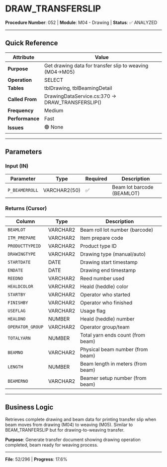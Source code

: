 # DRAW_TRANSFERSLIP

**Procedure Number**: 052 | **Module**: M04 - Drawing | **Status**: ✅ ANALYZED

---

## Quick Reference

| Attribute | Value |
|-----------|-------|
| **Purpose** | Get drawing data for transfer slip to weaving (M04→M05) |
| **Operation** | SELECT |
| **Tables** | tblDrawing, tblBeamingDetail |
| **Called From** | DrawingDataService.cs:370 → DRAW_TRANSFERSLIP() |
| **Frequency** | Medium |
| **Performance** | Fast |
| **Issues** | 🟢 None |

---

## Parameters

### Input (IN)

| Parameter | Type | Required | Description |
|-----------|------|----------|-------------|
| `P_BEAMERROLL` | VARCHAR2(50) | ✅ | Beam lot barcode (BEAMLOT) |

### Returns (Cursor)

| Column | Type | Description |
|--------|------|-------------|
| `BEAMLOT` | VARCHAR2 | Beam roll lot number (barcode) |
| `ITM_PREPARE` | VARCHAR2 | Item prepare code |
| `PRODUCTTYPEID` | VARCHAR2 | Product type ID |
| `DRAWINGTYPE` | VARCHAR2 | Drawing type (manual/auto) |
| `STARTDATE` | DATE | Drawing start timestamp |
| `ENDATE` | DATE | Drawing end timestamp |
| `REEDNO` | VARCHAR2 | Reed number used |
| `HEALDCOLOR` | VARCHAR2 | Heald (heddle) color |
| `STARTBY` | VARCHAR2 | Operator who started |
| `FINISHBY` | VARCHAR2 | Operator who finished |
| `USEFLAG` | VARCHAR2 | Usage flag |
| `HEALDNO` | NUMBER | Heald (heddle) number |
| `OPERATOR_GROUP` | VARCHAR2 | Operator group/team |
| `TOTALYARN` | NUMBER | Total yarn ends count (from beam) |
| `BEAMNO` | VARCHAR2 | Physical beam number (from beam) |
| `LENGTH` | NUMBER | Beam length in meters (from beam) |
| `BEAMERNO` | VARCHAR2 | Beamer setup number (from beam) |

---

## Business Logic

Retrieves complete drawing and beam data for printing transfer slip when beam moves from drawing (M04) to weaving (M05). Similar to BEAM_TRANFERSLIP but for drawing-to-weaving transfer.

**Purpose**: Generate transfer document showing drawing operation completed, beam ready for weaving process.

---

**File**: 52/296 | **Progress**: 17.6%

